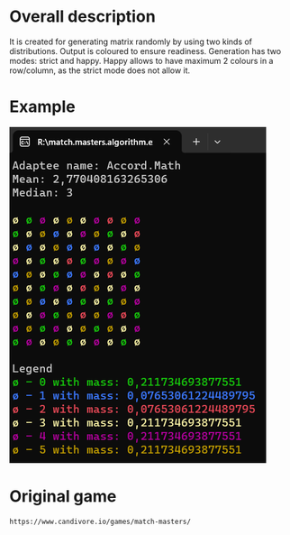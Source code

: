 # Overall description
It is created for generating matrix randomly by using two kinds of distributions.
Output is coloured to ensure readiness.
Generation has two modes: strict and happy.
Happy allows to have maximum 2 colours in a row/column, as the strict mode does not allow it.

# Example
![example.png](./results/example.png)

# Original game
```
https://www.candivore.io/games/match-masters/
```

